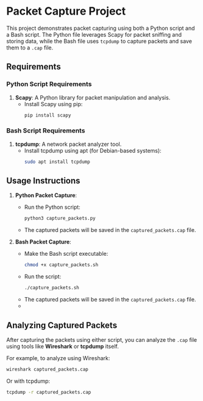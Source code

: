 # Packet Capture Project

This project demonstrates packet capturing using both a Python script and a Bash script. The Python file leverages Scapy for packet sniffing and storing data, while the Bash file uses `tcpdump` to capture packets and save them to a `.cap` file.


## Requirements

### Python Script Requirements
1. **Scapy**: A Python library for packet manipulation and analysis.
   - Install Scapy using pip:
     ```bash
     pip install scapy
     ```

### Bash Script Requirements
1. **tcpdump**: A network packet analyzer tool.
   - Install tcpdump using apt (for Debian-based systems):
     ```bash
     sudo apt install tcpdump
     ```

## Usage Instructions

1. **Python Packet Capture**:
   - Run the Python script:
     ```bash
     python3 capture_packets.py
     ```
   - The captured packets will be saved in the `captured_packets.cap` file.

2. **Bash Packet Capture**:
   - Make the Bash script executable:
     ```bash
     chmod +x capture_packets.sh
     ```
   - Run the script:
     ```bash
     ./capture_packets.sh
     ```
   - The captured packets will be saved in the `captured_packets.cap` file.
   - 

## Analyzing Captured Packets

After capturing the packets using either script, you can analyze the `.cap` file using tools like **Wireshark** or **tcpdump** itself.

For example, to analyze using Wireshark:
```bash
wireshark captured_packets.cap
```

Or with tcpdump:
```bash
tcpdump -r captured_packets.cap
```

